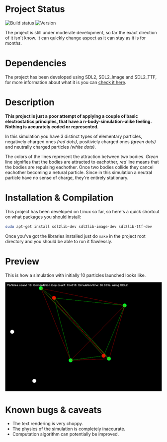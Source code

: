 # Project Status

![Build status](https://img.shields.io/badge/build-success-brightgreen.svg)
![Version](https://img.shields.io/badge/version-alpha--1-red.svg)

The project is still under moderate development, so far the exact direction of it isn't know. It can quickly change aspect as it can stay as it is for months.

# Dependencies

The project has been developed using SDL2, SDL2_Image and SDL2_TTF, for more information about what it is you can [check it here](https://www.libsdl.org/download-2.0.php).

# Description

**This project is just a poor attempt of applying a couple of basic electrostatics principles, that have a n-body-simulation-alike feeling. Nothing is accurately coded or represented.**

In this simulation you have 3 distinct types of elementary particles, negatively charged ones *(red dots)*, positiviely charged ones *(green dots)* and neutrally charged particles *(white dots)*.

The colors of the lines represent the attraction between two bodies. *Green* line signifies that the bodies are attracted to eachother, *red* line means that the bodies are repulsing eachother. Once two bodies collide they cancel eachother becoming a netural particle. Since in this simulation a neutral particle have no sense of charge, they're entirely stationary.

# Installation & Compilation

This project has been developed on Linux so far, so here's a quick shortcut on what packages you should install:

```bash
sudo apt-get install sdl2lib-dev sdl2lib-image-dev sdl2lib-ttf-dev
```

Once you've got the libraries installed just do `make` in the project root directory and you should be able to run it flawlessly.

# Preview

This is how a simulation with initially 10 particles launched looks like.

![Preview](repo/media/ss_nbody_sim_1.png)

# Known bugs & caveats

- The text rendering is very choppy.
- The physics of the simulation is completely inaccurate.
- Computation algorithm can potentially be improved.
